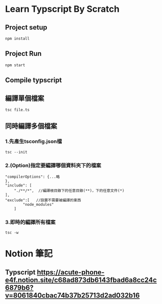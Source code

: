 # Learn Typscript By Scratch
## Project setup
```
npm install
``` 
## Project Run
```
npm start
```
## Compile typscript
## 編譯單個檔案
```
tsc file.ts
```
## 同時編譯多個檔案
### 1.先產生tsconfig.json檔
```
tsc --init
```
### 2.(Option)指定要編譯哪個資料夾下的檔案
```
"compilerOptions": {...略
},
"include": [
    "./**/*",  //編譯根目錄下的任意目錄(**)，下的任意文件(*)
],
"exclude":[   //設置不需要被編譯的東西
		"node_modules"
	]
```
### 3.即時的編譯所有檔案
```
tsc -w
```
# Notion 筆記
## Typscript https://acute-phone-e4f.notion.site/c68ad873db6143fbad6a8cc24c6879b6?v=8061840cbac74b37b25713d2ad032b16